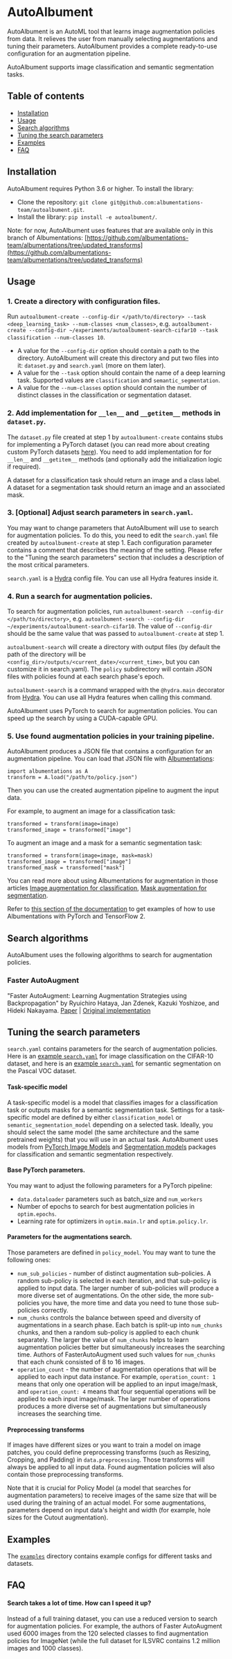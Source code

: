 # AutoAlbument

AutoAlbument is an AutoML tool that learns image augmentation policies from data. It relieves the user from manually selecting augmentations and tuning their parameters. AutoAlbument provides a complete ready-to-use configuration for an augmentation pipeline.

AutoAlbument supports image classification and semantic segmentation tasks.

## Table of contents
- [Installation](#installation)
- [Usage](#usage)
- [Search algorithms](#search-algorithms)
- [Tuning the search parameters](#tuning-the-search-parameters)
- [Examples](#examples)
- [FAQ](#faq)

## Installation
AutoAlbument requires Python 3.6 or higher. To install the library:
- Clone the repository: `git clone git@github.com:albumentations-team/autoalbument.git`.
- Install the library: `pip install -e autoalbument/`.

Note: for now, AutoAlbument uses features that are available only in this branch of Albumentations: [https://github.com/albumentations-team/albumentations/tree/updated_transforms](https://github.com/albumentations-team/albumentations/tree/updated_transforms)


## Usage
### 1. Create a directory with configuration files.
 Run `autoalbument-create --config-dir </path/to/directory> --task <deep_learning_task> --num-classes <num_classes>`, e.g. `autoalbument-create --config-dir ~/experiments/autoalbument-search-cifar10 --task classification --num-classes 10`.
 - A value for the `--config-dir` option should contain a path to the directory. AutoAlbument will create this directory and put two files into it: `dataset.py` and `search.yaml` (more on them later).
  - A value for the `--task` option should contain the name of a deep learning task. Supported values are `classification` and `semantic_segmentation`.
 - A value for the `--num-classes` option should contain the number of distinct classes in the classification or segmentation dataset.

### 2. Add implementation for `__len__` and `__getitem__` methods in `dataset.py`.

The `dataset.py` file created at step 1 by `autoalbument-create` contains stubs for implementing a PyTorch dataset (you can read more about creating custom PyTorch datasets [here](https://pytorch.org/tutorials/beginner/data_loading_tutorial.html)). You need to add implementation for for `__len__` and `__getitem__` methods (and optionally add the initialization logic if required).

A dataset for a classification task should return an image and a class label. A dataset for a segmentation task should return an image and an associated mask.

### 3. \[Optional\] Adjust search parameters in `search.yaml`.
You may want to change parameters that AutoAlbument will use to search for augmentation policies. To do this, you need to edit the `search.yaml` file created by `autoalbument-create` at step 1. Each configuration parameter contains a comment that describes the meaning of the setting. Please refer to the  "Tuning the search parameters" section that includes a description of the most critical parameters.

`search.yaml` is a [Hydra](https://hydra.cc/) config file. You can use all Hydra features inside it.

### 4. Run a search for augmentation policies.

To search for augmentation policies, run `autoalbument-search --config-dir </path/to/directory>`, e.g. `autoalbument-search --config-dir ~/experiments/autoalbument-search-cifar10`. The value of `--config-dir` should be the same value that was passed to `autoalbument-create` at step 1.

`autoalbument-search` will create a directory with output files (by default the path of the directory will be `<config_dir>/outputs/<current_date>/<current_time>`, but you can customize it in search.yaml).  The `policy` subdirectory will contain JSON files with policies found at each search phase's epoch.

`autoalbument-search` is a command wrapped with the `@hydra.main` decorator from [Hydra](https://hydra.cc/). You can use all Hydra features when calling this command.

AutoAlbument uses PyTorch to search for augmentation policies. You can speed up the search by using a CUDA-capable GPU.

### 5. Use found augmentation policies in your training pipeline.
AutoAlbument produces a JSON file that contains a configuration for an augmentation pipeline. You can load that JSON file with [Albumentations](https://github.com/albumentations-team/albumentations):

```
import albumentations as A
transform = A.load("/path/to/policy.json")
```

Then you can use the created augmentation pipeline to augment the input data.

For example, to augment an image for a classification task:

```
transformed = transform(image=image)
transformed_image = transformed["image"]
```

To augment an image and a mask for a semantic segmentation task:
```
transformed = transform(image=image, mask=mask)
transformed_image = transformed["image"]
transformed_mask = transformed["mask"]
```

You can read more about using Albumentations for augmentation in those articles [Image augmentation for classification](https://albumentations.ai/docs/getting_started/image_augmentation/),
[Mask augmentation for segmentation](https://albumentations.ai/docs/getting_started/mask_augmentation/).

Refer to [this section of the documentation](https://albumentations.ai/docs/#examples-of-how-to-use-albumentations-with-different-deep-learning-frameworks) to get examples of how to use Albumentations with PyTorch and TensorFlow 2.


## Search algorithms

AutoAlbument uses the following algorithms to search for augmentation policies.

### Faster AutoAugment
"Faster AutoAugment: Learning Augmentation Strategies using Backpropagation" by Ryuichiro Hataya, Jan Zdenek, Kazuki Yoshizoe, and Hideki Nakayama. [Paper](https://arxiv.org/abs/1911.06987) | [Original implementation](https://github.com/moskomule/dda/tree/master/faster_autoaugment)

## Tuning the search parameters

`search.yaml` contains parameters for the search of augmentation policies. Here is an [example `search.yaml`](examples/cifar10/search.yaml) for image classification on the CIFAR-10 dataset, and here is an [example `search.yaml`](examples/pascal_voc/search.yaml) for semantic segmentation on the Pascal VOC dataset.

#### Task-specific model
A task-specific model is a model that classifies images for a classification task or outputs masks for a semantic segmentation task. Settings for a task-specific model are defined by either `classification_model` or `semantic_segmentation_model` depending on a selected task. Ideally, you should select the same model (the same architecture and the same pretrained weights) that you will use in an actual task. AutoAlbument uses models from [PyTorch Image Models](https://github.com/rwightman/pytorch-image-models/) and [Segmentation models](https://github.com/qubvel/segmentation_models.pytorch) packages for classification and semantic segmentation respectively.


#### Base PyTorch parameters.

You may want to adjust the following parameters for a PyTorch pipeline:
- `data.dataloader` parameters such as batch_size and `num_workers`
- Number of epochs to search for best augmentation policies in `optim.epochs`.
- Learning rate for optimizers in `optim.main.lr` and `optim.policy.lr`.

#### Parameters for the augmentations search.
Those parameters are defined in `policy_model`. You may want to tune the following ones:
- `num_sub_policies` - number of distinct augmentation sub-policies. A random sub-policy is selected in each iteration, and that sub-policy is applied to input data. The larger number of sub-policies will produce a more diverse set of augmentations. On the other side, the more sub-policies you have, the more time and data you need to tune those sub-policies correctly.
- `num_chunks` controls the balance between speed and diversity of augmentations in a search phase. Each batch is split-up into `num_chunks` chunks, and then a random sub-policy is applied to each chunk separately. The larger the value of `num_chunks` helps to learn augmentation policies better but simultaneously increases the searching time. Authors of FasterAutoAugment used such values for `num_chunks` that each chunk consisted of 8 to 16 images.
- `operation_count` - the number of augmentation operations that will be applied to each input data instance. For example, `operation_count: 1` means that only one operation will be applied to an input image/mask, and `operation_count: 4` means that four sequential operations will be applied to each input image/mask. The larger number of operations produces a more diverse set of augmentations but simultaneously increases the searching time.

#### Preprocessing transforms
If images have different sizes or you want to train a model on image patches, you could define preprocessing transforms (such as Resizing, Cropping, and Padding) in `data.preprocessing`. Those transforms will always be applied to all input data. Found augmentation policies will also contain those preprocessing transforms.

Note that it is crucial for Policy Model (a model that searches for augmentation parameters) to receive images of the same size that will be used during the training of an actual model. For some augmentations, parameters depend on input data's height and width (for example, hole sizes for the Cutout augmentation).

## Examples
The [`examples`](examples/) directory contains example configs for different tasks and datasets.

## FAQ

#### Search takes a lot of time. How can I speed it up?
Instead of a full training dataset, you can use a reduced version to search for augmentation policies. For example, the authors of Faster AutoAugment used 6000 images from the 120 selected classes to find augmentation policies for ImageNet (while the full dataset for ILSVRC contains 1.2 million images and 1000 classes).
